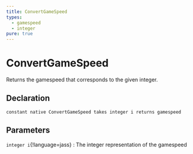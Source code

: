 ```yaml
---
title: ConvertGameSpeed
types:
  - gamespeed
  - integer
pure: true
---
```


# ConvertGameSpeed
Returns the gamespeed that corresponds to the given integer.

## Declaration

```jass
constant native ConvertGameSpeed takes integer i returns gamespeed
```

## Parameters
`integer i`{!language=jass}
: The integer representation of the gamespeed
